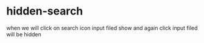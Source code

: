 # hidden-search
when we will click on search icon input filed show and again click input filed will be hidden

